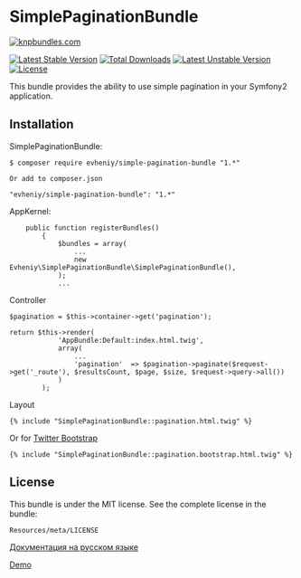 SimplePaginationBundle
=================

[![knpbundles.com](http://knpbundles.com/evheniy/SimplePaginationBundle/badge)](http://knpbundles.com/evheniy/SimplePaginationBundle)

[![Latest Stable Version](https://poser.pugx.org/evheniy/simple-pagination-bundle/v/stable.svg)](https://packagist.org/packages/evheniy/simple-pagination-bundle) [![Total Downloads](https://poser.pugx.org/evheniy/simple-pagination-bundle/downloads.svg)](https://packagist.org/packages/evheniy/simple-pagination-bundle) [![Latest Unstable Version](https://poser.pugx.org/evheniy/simple-pagination-bundle/v/unstable.svg)](https://packagist.org/packages/evheniy/simple-pagination-bundle) [![License](https://poser.pugx.org/evheniy/simple-pagination-bundle/license.svg)](https://packagist.org/packages/evheniy/simple-pagination-bundle)

This bundle provides the ability to use simple pagination in your Symfony2 application.

Installation
------------

SimplePaginationBundle:

    $ composer require evheniy/simple-pagination-bundle "1.*"

    Or add to composer.json

    "evheniy/simple-pagination-bundle": "1.*"


AppKernel:

        public function registerBundles()
            {
                $bundles = array(
                    ...
                    new Evheniy\SimplePaginationBundle\SimplePaginationBundle(),
                );
                ...

Controller

    $pagination = $this->container->get('pagination');
    
    return $this->render(
                'AppBundle:Default:index.html.twig',
                array(
                    ...
                    'pagination'  => $pagination->paginate($request->get('_route'), $resultsCount, $page, $size, $request->query->all())
                )
            );

Layout

    {% include "SimplePaginationBundle::pagination.html.twig" %}

Or for [Twitter Bootstrap][3]

    {% include "SimplePaginationBundle::pagination.bootstrap.html.twig" %}

License
-------

This bundle is under the MIT license. See the complete license in the bundle:

    Resources/meta/LICENSE

[Документация на русском языке][1]

[Demo][2]

[1]:  http://makedev.org/articles/symfony/bundles/pagination_bundle.html
[2]:  http://makedev.org/search/?q=PHP
[3]:  https://github.com/evheniy/TwitterBootstrapBundle
